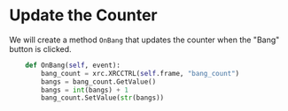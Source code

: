 # Update the Counter

We will create a method `OnBang` that updates the counter when the "Bang" button is clicked.

```python
    def OnBang(self, event):
        bang_count = xrc.XRCCTRL(self.frame, "bang_count")
        bangs = bang_count.GetValue()
        bangs = int(bangs) + 1
        bang_count.SetValue(str(bangs))
```
